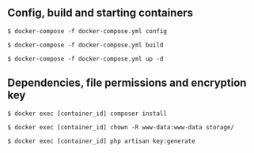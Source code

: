 ## Config, build and starting containers
`$ docker-compose -f docker-compose.yml config`

`$ docker-compose -f docker-compose.yml build`

`$ docker-compose -f docker-compose.yml up -d`

## Dependencies, file permissions and encryption key
`$ docker exec [container_id] composer install`

`$ docker exec [container_id] chown -R www-data:www-data storage/`

`$ docker exec [container_id] php artisan key:generate`
